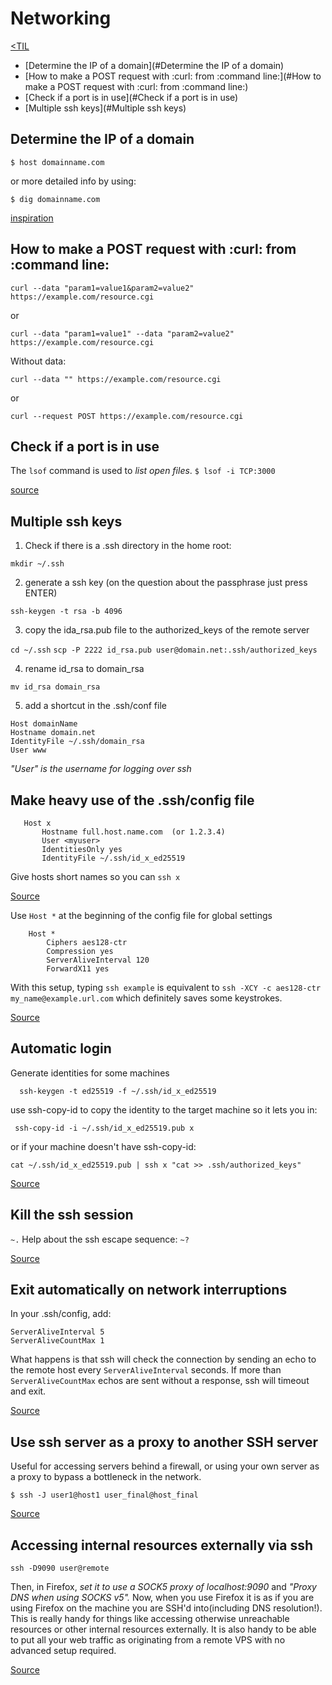 
# Networking
[<TIL](Programming.md)
- [Determine the IP of a domain](#Determine the IP of a domain)
- [How to make a POST request with :curl: from :command line:](#How to make a POST request with :curl: from :command line:)
- [Check if a port is in use](#Check if a port is in use)
- [Multiple ssh keys](#Multiple ssh keys)

## Determine the IP of a domain
`$ host domainname.com`

or more detailed info by using:

`$ dig domainname.com`

[inspiration](https://github.com/jbranchaud/til/blob/master/devops/determine-the-ip-address-of-a-domain.md)

## How to make a POST request with :curl: from :command line:
`curl --data "param1=value1&param2=value2" https://example.com/resource.cgi`

or

`curl --data "param1=value1" --data "param2=value2" https://example.com/resource.cgi`

Without data:

`curl --data "" https://example.com/resource.cgi`

or

`curl --request POST https://example.com/resource.cgi`

## Check if a port is in use
The `lsof` command is used to _list open files_.
`$ lsof -i TCP:3000`

[source](https://github.com/jbranchaud/til/blob/master/unix/check-if-a-port-is-in-use.md)

## Multiple ssh keys

1. Check if there is a .ssh directory in the home root:

`mkdir ~/.ssh`

2. generate a ssh key (on the question about the passphrase just press ENTER)

`ssh-keygen -t rsa -b 4096`

3. copy the ida_rsa.pub file to the authorized_keys of the remote server

`cd ~/.ssh`
`scp -P 2222 id_rsa.pub user@domain.net:.ssh/authorized_keys`

4. rename id_rsa to domain_rsa

`mv id_rsa domain_rsa`

5. add a shortcut in the .ssh/conf file

```
Host domainName
Hostname domain.net
IdentityFile ~/.ssh/domain_rsa
User www
```

_"User" is the username for logging over ssh_

## Make heavy use of the .ssh/config file
```
   Host x
       Hostname full.host.name.com  (or 1.2.3.4)
       User <myuser>
       IdentitiesOnly yes
       IdentityFile ~/.ssh/id_x_ed25519
```
Give hosts short names so you can `ssh x`

[Source](https://news.ycombinator.com/user?id=m463)

Use `Host *` at the beginning of the  config file for global settings
```
    Host *
        Ciphers aes128-ctr
        Compression yes
        ServerAliveInterval 120
        ForwardX11 yes
```
With this setup, typing `ssh example` is equivalent to
`ssh -XCY -c aes128-ctr my_name@example.url.com`
which definitely saves some keystrokes.

[Source](https://news.ycombinator.com/item?id=23027786)
## Automatic login
Generate identities for some machines

`  ssh-keygen -t ed25519 -f ~/.ssh/id_x_ed25519`

use ssh-copy-id to copy the identity to the target machine so it lets you in:

 ` ssh-copy-id -i ~/.ssh/id_x_ed25519.pub x`

or if your machine doesn't have ssh-copy-id:

  `cat ~/.ssh/id_x_ed25519.pub | ssh x "cat >> .ssh/authorized_keys"`

[Source](https://news.ycombinator.com/user?id=m463)

## Kill the ssh session
`~.`
Help about the ssh escape sequence:
`~?`

[Source](https://smallstep.com/blog/ssh-tricks-and-tips/)

## Exit automatically on network interruptions
In your .ssh/config, add:
```
ServerAliveInterval 5
ServerAliveCountMax 1
```
What happens is that ssh will check the connection by sending an echo to the
remote host every `ServerAliveInterval` seconds. If more than `ServerAliveCountMax`
echos are sent without a response, ssh will timeout and exit.

[Source](https://smallstep.com/blog/ssh-tricks-and-tips/)

## Use ssh server as a proxy to another SSH server
Useful for accessing servers behind a firewall, or using your own server as a proxy to
bypass a bottleneck in the network.

`$ ssh -J user1@host1 user_final@host_final`

[Source](https://news.ycombinator.com/item?id=23026196)

## Accessing internal resources externally via ssh

`ssh -D9090 user@remote`

Then, in Firefox, _set it to use a SOCK5 proxy of localhost:9090_ and _"Proxy DNS when using SOCKS v5"._
Now, when you use Firefox it is as if you are using Firefox on the machine you are SSH'd into(including DNS resolution!).
This is really handy for things like accessing otherwise unreachable resources or other internal resources externally.
It is also handy to be able to put all your web traffic as originating from a remote VPS with no advanced setup required.

[Source]( https://news.ycombinator.com/item?id=23027447 )
